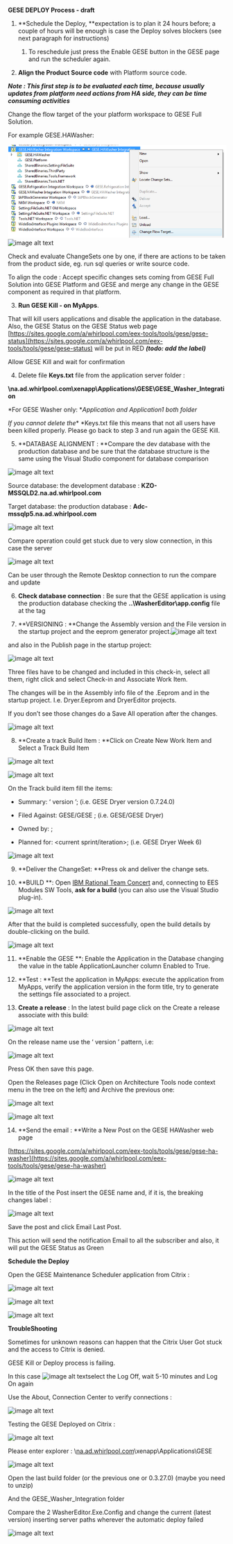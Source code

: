

  

**GESE DEPLOY Process - draft**

1. **Schedule the Deploy, **expectation is to plan it 24 hours before; a couple of hours will be enough is case the Deploy solves blockers (see next paragraph for instructions)

    1. To reschedule just press the Enable GESE button in the GESE <Platform> page and run the scheduler again.

2. **Align the Product Source code** with Platform source code.

**_Note : This first step is to be evaluated each time, because usually updates from platform need actions from HA side, they can be time consuming activities_**

Change the flow target of the your platform workspace to GESE Full Solution.

For example GESE.HAWasher:

![image alt text](Images/image_0.png)
![image alt text](image_1.png)

Check and evaluate ChangeSets one by one, if there are actions to be taken from the product side, eg. run sql queries or write source code.

To align the code : Accept specific changes sets coming from GESE Full Solution into GESE Platform and GESE <Target Platform> and merge any change in the GESE <Target Platform> component as required in that platform.

3. **Run GESE Kill - <Platform Specific> on MyApps**. 

That will kill users applications and disable the application in the database. Also, the GESE Status on the GESE Status web page [https://sites.google.com/a/whirlpool.com/eex-tools/tools/gese/gese-status](https://sites.google.com/a/whirlpool.com/eex-tools/tools/gese/gese-status) will be put in RED **_(todo: add the label)_**

Allow GESE Kill and wait for confirmation

4. Delete file **Keys.txt** file from the application server folder : 

**\\na.ad.whirlpool.com\xenapp\Applications\GESE\GESE_Washer_Integration**

*For GESE Washer only: **Application and Application1 both folder*

*If you cannot delete the** *Keys.txt file this means that not all users have been killed properly. Please go back to step 3 and run again the GESE Kill.

5. **DATABASE ALIGNMENT : **Compare the dev database with the production database and be sure that the database structure is the same using the Visual Studio component for database comparison

![image alt text](image_2.png)

Source database: the development database : **KZO-MSSQLD2.na.ad.whirlpool.com**

Target database: the production database : **Adc-mssqlp5.na.ad.whirlpool.com**

![image alt text](image_3.png)

Compare operation could get stuck due to very slow connection, in this case the server 

![image alt text](image_4.png)

Can be user through the Remote Desktop connection to run the compare and update

6. **Check database connection** : Be sure that the GESE application is using the production database checking the **..\WasherEditor\app.config** file at the <connectionStrings> tag

7. **VERSIONING : **Change the Assembly version and the File version in the startup project and the eeprom generator project.![image alt text](image_5.png)

and also in the Publish page in the startup project:

![image alt text](image_6.png)

Three files have to be changed and included in this check-in, select all them, right click and select Check-in and Associate Work Item.

The changes will be in the Assembly info file of the <application name>.Eeprom and in the startup project. I.e. Dryer.Eeprom and DryerEditor projects.

If you don’t see those changes do a Save All operation after the changes.

![image alt text](image_7.png)

8. **Create a track Build Item : **Click on Create New Work Item and Select a Track Build Item

![image alt text](image_8.png)

![image alt text](image_9.png)

On the Track build item fill the items:

* Summary: ‘<application name> version <version number>’; (i.e. GESE Dryer version 0.7.24.0)

* Filed Against: GESE/GESE <application>; (i.e. GESE/GESE Dryer)

* Owned by: <your user id>;

* Planned for: <current sprint/iteration>; (i.e. GESE Dryer Week 6)

![image alt text](image_10.png)

9. **Deliver the ChangeSet:  **Press ok and deliver the change sets.

10. **BUILD **: Open [IBM Rational Team Concert](https://jazz.net/downloads/rational-team-concert/releases/6.0.3/RTC-Client-Eclipse4.2-repo-6.0.3.zip) and, connecting to EES Modules SW Tools, **ask for a build** (you can also use the Visual Studio plug-in).

![image alt text](image_11.png)

After that the build is completed successfully, open the build details by double-clicking on the build.

![image alt text](image_12.png)

11. **Enable the GESE **: Enable  the Application in the Database changing the value in the table ApplicationLauncher column Enabled to True.

12. **Test : **Test the application in MyApps: execute the application from MyApps, verify the application version in the form title, try to generate the settings file associated to a project.

 

13. **Create a release** : In the latest build page click on the Create a release associate with this build:

![image alt text](image_13.png)

On the release name use the  ‘<application name> version <version number>’ pattern, i.e:

![image alt text](image_14.png)

Press OK then save this page.

Open the Releases page (Click Open on Architecture Tools node context menu in the tree on the left) and Archive the previous one:

![image alt text](image_15.png)

![image alt text](image_16.png)

14. **Send the email : **Write a New Post on the GESE HAWasher web page 

[https://sites.google.com/a/whirlpool.com/eex-tools/tools/gese/gese-ha-washer](https://sites.google.com/a/whirlpool.com/eex-tools/tools/gese/gese-ha-washer)

![image alt text](image_17.png)

In the title of the Post insert the GESE name and, if it is, the breaking changes label :

![image alt text](image_18.png)

Save the post and click Email Last Post.

This action will send the notification Email to all the subscriber and also, it will put the GESE Status as Green

**Schedule the Deploy**

Open the GESE Maintenance Scheduler application from Citrix : 

![image alt text](image_19.png)

![image alt text](image_20.png)

![image alt text](image_21.png)

**TroubleShooting**

Sometimes for unknown reasons can happen that the Citrix User Got stuck and the access to Citrix is denied.

GESE Kill or Deploy process is failing.

In this case ![image alt text](image_22.png)select the Log Off, wait 5-10 minutes and Log On again

Use the About, Connection Center to verify connections :

![image alt text](image_23.png)

Testing the GESE Deployed on Citrix :

![image alt text](image_24.png)

Please enter explorer : \\[na.ad.whirlpool.com](http://na.ad.whirlpool.com/)\xenapp\Applications\GESE

![image alt text](image_25.png)

Open the last build folder (or the previous one or 0.3.27.0) (maybe you need to unzip)

And the GESE_Washer_Integration folder

Compare the 2 WasherEditor.Exe.Config and change the current (latest version) inserting server paths wherever the automatic deploy failed

![image alt text](image_26.png)

